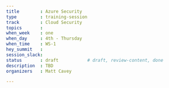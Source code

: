 ```yaml
---
title        : Azure Security
type         : training-session
track        : Cloud Security
topics       : 
when_week    : one
when_day     : 4th - Thursday
when_time    : WS-1
hey_summit   :
session_slack:
status       : draft           # draft, review-content, done
description  : TBD
organizers   : Matt Cavey

---
```


<!--(add intro)

## WHY

(...)

## What

(...)

## Outcomes

(...)

## References

(...)


## Previous-->
